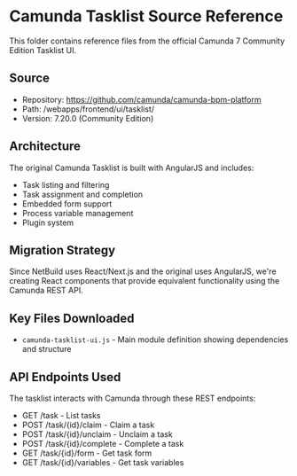 # Camunda Tasklist Source Reference

This folder contains reference files from the official Camunda 7 Community Edition Tasklist UI.

## Source
- Repository: https://github.com/camunda/camunda-bpm-platform
- Path: /webapps/frontend/ui/tasklist/
- Version: 7.20.0 (Community Edition)

## Architecture
The original Camunda Tasklist is built with AngularJS and includes:
- Task listing and filtering
- Task assignment and completion
- Embedded form support
- Process variable management
- Plugin system

## Migration Strategy
Since NetBuild uses React/Next.js and the original uses AngularJS, we're creating React components that provide equivalent functionality using the Camunda REST API.

## Key Files Downloaded
- `camunda-tasklist-ui.js` - Main module definition showing dependencies and structure

## API Endpoints Used
The tasklist interacts with Camunda through these REST endpoints:
- GET /task - List tasks
- POST /task/{id}/claim - Claim a task
- POST /task/{id}/unclaim - Unclaim a task  
- POST /task/{id}/complete - Complete a task
- GET /task/{id}/form - Get task form
- GET /task/{id}/variables - Get task variables